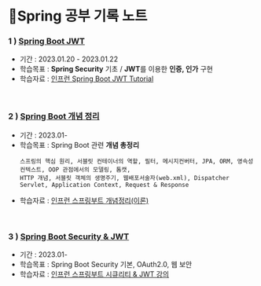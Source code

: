 # 📗Spring 공부 기록 노트
### 1 ) [Spring Boot JWT](https://github.com/seoyamin/spring-note/tree/main/springboot-jwt)
- 기간 : 2023.01.20 - 2023.01.22
- 학습목표 : **Spring Security** 기초 / **JWT**를 이용한 **인증, 인가** 구현
- 학습자료 : [인프런 Spring Boot JWT Tutorial](https://www.inflearn.com/course/%EC%8A%A4%ED%94%84%EB%A7%81%EB%B6%80%ED%8A%B8-jwt#)
<br>

### 2 ) [Spring Boot 개념 정리](https://github.com/seoyamin/spring-note/tree/main/springboot-basic)
- 기간 : 2023.01-
- 학습목표 : Spring Boot 관련 **개념 총정리**
    ```
    스프링의 핵심 원리, 서블릿 컨테이너의 역할, 필터, 메시지컨버터, JPA, ORM, 영속성 컨텍스트, OOP 관점에서의 모델링, 톰캣, 
    HTTP 개념, 서블릿 객체의 생명주기, 웹배포서술자(web.xml), Dispatcher Servlet, Application Context, Request & Response
    ```
- 학습자료 : [인프런 스프링부트 개념정리(이론)](https://www.inflearn.com/course/%EC%8A%A4%ED%94%84%EB%A7%81%EB%B6%80%ED%8A%B8-%EA%B0%9C%EB%85%90%EC%A0%95%EB%A6%AC/dashboard)
<br>

### 3 ) [Spring Boot Security & JWT](https://github.com/seoyamin/spring-note/tree/main/spring-security/security1)
- 기간 : 2023.01-
- 학습목표 : Spring Boot Security 기본, OAuth2.0, 웹 보안
- 학습자료 : [인프런 스프링부트 시큐리티 & JWT 강의](https://www.inflearn.com/course/%EC%8A%A4%ED%94%84%EB%A7%81%EB%B6%80%ED%8A%B8-%EC%8B%9C%ED%81%90%EB%A6%AC%ED%8B%B0#curriculum)
<br>
